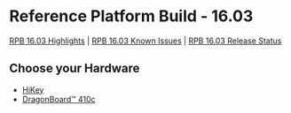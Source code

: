 # Reference Platform Build - 16.03

[RPB 16.03 Highlights](Highlights.md) | [RPB 16.03 Known Issues](Known-Issues.md) | [RPB 16.03 Release Status](ReleaseStatus-16.03.md)

## Choose your Hardware

- [HiKey](ConsumerEdition/HiKey/README.md)
- [DragonBoard™ 410c](ConsumerEdition/DragonBoard-410c/README.md)

